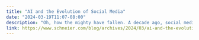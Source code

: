 ```yaml
---
title: "AI and the Evolution of Social Media"
date: "2024-03-19T11:07-08:00"
description: "Oh, how the mighty have fallen. A decade ago, social media was celebrated for sparking democratic uprisings in the Arab world and beyond. Now front pages are splashed with stories of social platforms’ role in misinformation, business conspiracy, malfeasance, and risks to mental health. In a 2022 survey, Americans blamed social media for the coarsening of our political discourse, the spread of misinformation, and the increase in partisan polarization."
link: https://www.schneier.com/blog/archives/2024/03/ai-and-the-evolution-of-social-media.html
---
```

